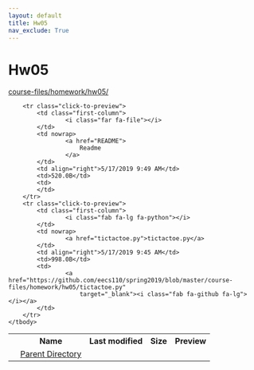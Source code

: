 ```yaml
---
layout: default
title: Hw05
nav_exclude: True
---
```


# Hw05

[course-files/homework/hw05/](.)

<table class="tbl-files">
    <tbody>
        <tr>
            <th valign="top"></th>
            <th>Name</th>
            <th>Last modified</th>
            <th>Size</th>
            <th>Preview</th>
        </tr>
        <tr>
            <td valign="top">
                <i class="fa fa-folder-open"></i>
            </td>
            <td><a href="../">Parent Directory</a></td>
            <td>&nbsp;</td>
            <td>&nbsp;</td>
            <td>&nbsp;</td>
        </tr>

        <tr class="click-to-preview">
            <td class="first-column">
                    <i class="far fa-file"></i>
            </td>
            <td nowrap>
                    <a href="README">
                        Readme
                    </a>
            </td>
            <td align="right">5/17/2019 9:49 AM</td>
            <td>520.0B</td>
            <td>
            </td>
        </tr>
        <tr class="click-to-preview">
            <td class="first-column">
                    <i class="fab fa-lg fa-python"></i>
            </td>
            <td nowrap>
                    <a href="tictactoe.py">tictactoe.py</a>
            </td>
            <td align="right">5/17/2019 9:45 AM</td>
            <td>998.0B</td>
            <td>
                    <a href="https://github.com/eecs110/spring2019/blob/master/course-files/homework/hw05/tictactoe.py"
                        target="_blank"><i class="fab fa-github fa-lg"></i></a>
            </td>
        </tr>
    </tbody>
</table>

